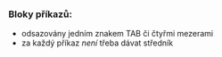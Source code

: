 ### Bloky příkazů:
- odsazovány jedním znakem TAB či čtyřmi mezerami
- za každý příkaz *není* třeba dávat středník
